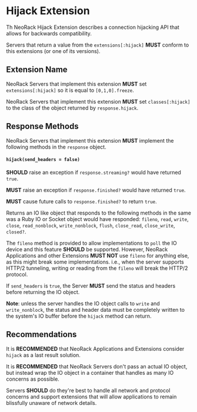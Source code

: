 # Hijack Extension

Th NeoRack Hijack Extension describes a connection hijacking API that allows for backwards compatibility.

Servers that return a value from the `extensions[:hijack]` **MUST** conform to this extensions (or one of its versions).

## Extension Name

NeoRack Servers that implement this extension **MUST** set `extensions[:hijack]` so it is equal to `[0,1,0].freeze`.

NeoRack Servers that implement this extension **MUST** set `classes[:hijack]` to the class of the object returned by `response.hijack`.

## Response Methods

NeoRack Servers that implement this extension **MUST** implement the following methods in the `response` object.

#### `hijack(send_headers = false)`

**SHOULD** raise an exception if `response.streaming?` would have returned `true`.

**MUST** raise an exception if `response.finished?` would have returned `true`.

**MUST** cause future calls to `response.finished?` to return `true`.

Returns an IO like object that responds to the following methods in the same was a Ruby IO or Socket object would have responded: `fileno`, `read`, `write`, `close`, `read_nonblock`, `write_nonblock`, `flush`, `close_read`, `close_write`, `closed?`.

The `fileno` method is provided to allow implementations to `poll` the IO device and this feature **SHOULD** be supported. However, NeoRack Applications and other Extensions **MUST NOT** use `fileno` for anything else, as this might break some implementations. i.e., when the server supports HTTP/2 tunneling, writing or reading from the `fileno` will break the HTTP/2 protocol.

If `send_headers` is `true`, the Server **MUST** send the status and headers before returning the IO object.

**Note**: unless the server handles the IO object calls to `write` and `write_nonblock`, the status and header data must be completely written to the system's IO buffer before the `hijack` method can return.

## Recommendations

It is **RECOMMENDED** that NeoRack Applications and Extensions consider `hijack` as a last result solution.

It is **RECOMMENDED** that NeoRack Servers don't pass an actual IO object, but instead wrap the IO object in a container that handles as many IO concerns as possible.

Servers **SHOULD** do they're best to handle all network and protocol concerns and support extensions that will allow applications to remain blissfully unaware of network details.

